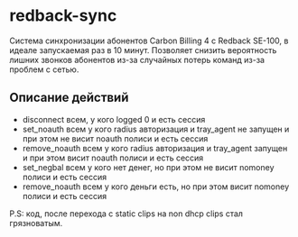 redback-sync
============

Система синхронизации абонентов Carbon Billing 4 с Redback SE-100, в идеале запускаемая раз в 10 минут. Позволяет снизить вероятность лишних звонков абонентов из-за случайных потерь команд из-за проблем с сетью.

## Описание действий 

- disconnect всем, у кого logged 0 и есть сессия
- set\_noauth всем у кого radius авторизация и tray_agent не запущен и при этом не висит noauth полиси и есть сессия
- remove\_noauth всем у кого radius авторизация и tray_agent запущен и при этом висит noauth полиси и есть сессия
- set\_negbal всем у кого нет денег, но при этом не висит nomoney полиси и есть сессия
- remove\_noauth всем у кого деньги есть, но при этом висит nomoney полиси  и есть сессия

P.S: код, после перехода с static clips на non dhcp clips стал грязноватым.
